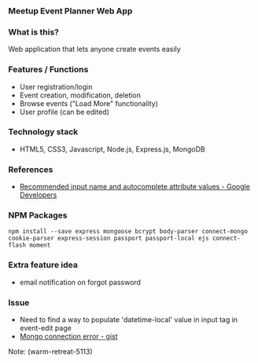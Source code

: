 ### Meetup Event Planner Web App

### What is this?
Web application that lets anyone create events easily

### Features / Functions
- User registration/login
- Event creation, modification, deletion
- Browse events ("Load More" functionality)
- User profile (can be edited)

### Technology stack
- HTML5, CSS3, Javascript, Node.js, Express.js, MongoDB

### References
- [Recommended input name and autocomplete attribute values - Google Developers](https://developers.google.com/web/fundamentals/design-and-ui/input/forms/label-and-name-inputs?hl=en#recommended-input-name-and-autocomplete-attribute-values)

### NPM Packages
```
npm install --save express mongoose bcrypt body-parser connect-mongo cookie-parser express-session passport passport-local ejs connect-flash moment
```

### Extra feature idea
- email notification on forgot password

### Issue
- Need to find a way to populate 'datetime-local' value in input tag in event-edit page
- [Mongo connection error - gist](https://gist.github.com/yhagio/e0604502d17d840a55a6)

Note:
(warm-retreat-5113)